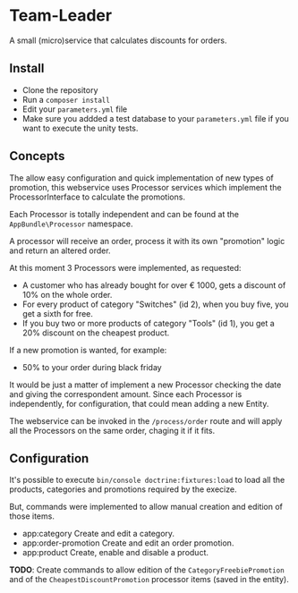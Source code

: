 # Team-Leader

A small (micro)service that calculates discounts for orders.

## Install

- Clone the repository
- Run a `composer install`
- Edit your `parameters.yml` file
- Make sure you addded a test database to your `parameters.yml` file if you want to execute the unity tests.

## Concepts

The allow easy configuration and quick implementation of new types of promotion, this webservice uses Processor services which implement the ProcessorInterface to calculate the promotions.

Each Processor is totally independent and can be found at the `AppBundle\Processor` namespace.

A processor will receive an order, process it with its own "promotion" logic and return an altered order.

At this moment 3 Processors were implemented, as requested:

- A customer who has already bought for over € 1000, gets a discount of 10% on the whole order.
- For every product of category "Switches" (id 2), when you buy five, you get a sixth for free.
- If you buy two or more products of category "Tools" (id 1), you get a 20% discount on the cheapest product.

If a new promotion is wanted, for example:

- 50% to your order during black friday

It would be just a matter of implement a new Processor checking the date and giving the correspondent amount. Since each Processor is independently, for configuration, that could mean adding a new Entity.

The webservice can be invoked in the `/process/order` route and will apply all the Processors on the same order, chaging it if it fits.

## Configuration

It's possible to execute `bin/console doctrine:fixtures:load` to load all the products, categories and promotions required by the execize.

But, commands were implemented to allow manual creation and edition of those items.

- app:category                            Create and edit a category.
- app:order-promotion                     Create and edit an order promotion.
- app:product                             Create, enable and disable a product.

**TODO**: Create commands to allow edition of the `CategoryFreebiePromotion` and of the `CheapestDiscountPromotion` processor items (saved in the entity).
